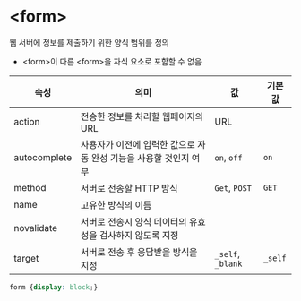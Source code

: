 # \<form>

웹 서버에 정보를 제출하기 위한 양식 범위를 정의

- \<form>이 다른 \<form>을 자식 요소로 포함할 수 없음

|속성|의미|값|기본값|
|------|---|---|---|
|action|전송한 정보를 처리할 웹페이지의 URL|URL|
|autocomplete|사용자가 이전에 입력한 값으로 자동 완성 기능을 사용할 것인지 여부|`on`, `off`|`on`|
|method|서버로 전송할 HTTP 방식|`Get`, `POST`|`GET`|
|name|고유한 방식의 이름|
|novalidate|서버로 전송시 양식 데이터의 유효성을 검사하지 않도록 지정|
|target|서버로 전송 후 응답받을 방식을 지정|`_self`, `_blank`| `_self`|

```css
form {display: block;}
```


